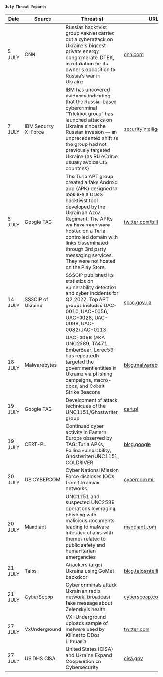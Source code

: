 #### `July Threat Reports`
| Date | Source | Threat(s) | URL |
| --- | --- | --- | --- |
| 5 JULY | CNN | Russian hacktivist group XakNet carried out a cyberattack on Ukraine's biggest private energy conglomerate, DTEK, in retaliation for its owner's opposition to Russia's war in Ukraine | [cnn.com](https://edition.cnn.com/2022/07/01/politics/russia-ukraine-dtek-hack/index.html) |
| 7 JULY | IBM Security X-Force | IBM has uncovered evidence indicating that the Russia-based cybercriminal “Trickbot group” has launched attacks on Ukraine since the Russian invasion — an unprecedented shift as the group had not previously targeted Ukraine (as RU eCrime usually avoids CIS countries) | [securityintelligence.com](https://securityintelligence.com/posts/trickbot-group-systematically-attacking-ukraine/) |
| 8 JULY | Google TAG | The Turla APT group created a fake Android app (APK) designed to look like a DDoS hacktivist tool developed by the Ukrainian Azov Regiment. The APKs we have seen were hosted on a Turla controlled domain with links disseminated through 3rd party messaging services. They were not hosted on the Play Store. | [twitter.com/billyleonard](https://twitter.com/billyleonard/status/1545461166377508865) |
| 14 JULY | SSSCIP of Ukraine | SSSCIP published its statistics on vulnerability detection and cyber incidents for Q2 2022. Top APT groups includes UAC-0010, UAC-0056, UAC-0028, UAC-0098, UAC-0082/UAC-0113 | [scpc.gov.ua](https://scpc.gov.ua/api/docs/19b0a96e-8c31-44bf-863e-cd3e0b651f21/19b0a96e-8c31-44bf-863e-cd3e0b651f21.pdf) |
| 18 JULY | Malwarebytes | UAC-0056 (AKA UNC2589, TA471, EmberBear, Lorec53) has repeatedly targeted the government entities in Ukraine via phishing campaigns, macro-docs, and Cobalt Strike Beacons | [blog.malwarebytes.com](https://blog.malwarebytes.com/threat-intelligence/2022/07/cobalt-strikes-again-uac-0056-continues-to-target-ukraine-in-its-latest-campaign/) |
| 19 JULY | Google TAG | Development of attack techniques of the UNC1151/Ghostwriter group | [cert.pl](https://cert.pl/posts/2022/07/techniki-unc1151/) |
| 19 JULY | CERT-PL | Continued cyber activity in Eastern Europe observed by TAG: Turla APKs, Follina vulnerability, Ghostwriter/UNC1151, COLDRIVER | [blog.google](https://blog.google/threat-analysis-group/continued-cyber-activity-in-eastern-europe-observed-by-tag/) |
| 20 JULY | US CYBERCOM | Cyber National Mission Force discloses IOCs from Ukrainian networks | [cybercom.mil](https://www.cybercom.mil/Media/News/Article/3098856/cyber-national-mission-force-discloses-iocs-from-ukrainian-networks/) |
| 20 JULY | Mandiant | UNC1151 and suspected UNC2589 operations leveraging phishing with malicious documents leading to malware infection chains with themes related to public safety and humanitarian emergencies | [mandiant.com](https://www.mandiant.com/resources/spear-phish-ukrainian-entities) |
| 21 JULY | Talos | Attackers target Ukraine using GoMet backdoor | [blog.talosintelligence.com](https://blog.talosintelligence.com/attackers-target-ukraine-using-gomet/) |
| 21 JULY | CyberScoop | Cyber criminals attack Ukrainian radio network, broadcast fake message about Zelensky’s health | [cyberscoop.com](https://cyberscoop.com/hackers-infiltrate-ukrainian-radio-network-broadcast-fake-message-about-zelenskys-health/) |
| 27 JULY | VxUnderground | VX-Underground uploads sample of malware used by Killnet to DDos Lithuania | [twitter.com](https://twitter.com/vxunderground/status/1552361257822478341) |
| 27 JULY | US DHS CISA | United States (CISA) and Ukraine Expand Cooperation on Cybersecurity| [cisa.gov](https://www.cisa.gov/news/2022/07/27/united-states-and-ukraine-expand-cooperation-cybersecurity) |